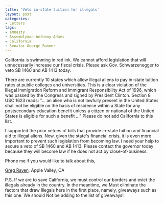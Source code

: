 ```yaml
---
title: 'Veto in-state tuition for illegals'
layout: post
categories:
- Letters
tags:
- amnesty
- Assemblyman Anthony Adams
- California
- Senator George Runner
---
```


California is swimming in red ink. We cannot afford legislation that will unnecessarily increase our fiscal crisis. Please ask Gov. Schwarzenegger to veto SB 1460 and AB 1413 today.  
  
There are currently 10 states which allow illegal aliens to pay in-state tuition rates at public colleges and universities. This is a clear violation of the Illegal Immigration Reform and Immigrant Responsibility Act of 1996, which was passed by the Congress and signed by President Clinton. Section 8 USC 1623 reads: "... an alien who is not lawfully present in the United States shall not be eligible on the basis of residence within a State for any postsecondary education benefit unless a citizen or national of the United States is eligible for such a benefit ..." Please do not add California to this list.

I supported the prior vetoes of bills that provide in-state tuition and financial aid to illegal aliens. Now, given the state's financial crisis, it is even more important to prevent such legislation from becoming law. I need your help to secure a veto of SB 1460 and AB 1413. Please contact the governor today because they will become law if he does not act by close-of-business.

Phone me if you would like to talk about this,

[Greg Raven](https://www.gregraven.org), Apple Valley, CA

P.S. If we are to save California, we must control our borders and evict the illegals already in the country. In the meantime, we Must eliminate the factors that draw illegals here in the first place, namely, giveaways such as this one. We should Not be adding to the list of giveaways!